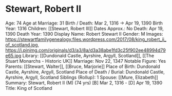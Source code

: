 # Stewart, Robert II

Age: 74
Age at Marriage: 31
Birth / Death: Mar 2, 1316 → Apr 19, 1390
Birth Year: 1316
Children: [[Stewart, Robert III]]
Dates Approx.: No
Death: Apr 19, 1390
Death Year: 1390
Display Name: Robert Stewart II
Gender: M
Images: https://stewartfamilygenealogy.files.wordpress.com/2017/08/king_robert_ii_of_scotland.jpg, https://i.pinimg.com/originals/d3/a3/8a/d3a38abe1fd3c25f902ee48994d79e65.jpg
Library: [[Dundonald Castle, Ayrshire, Argyll, Scotland]], [[The Stuart Monarchs - Historic UK]]
Marriage: Nov 22, 1347
Notable Figure: Yes
Parents: [[Stewart, Walter]], [[Bruce, Marjorie]]
Place of Birth: Dundonald Castle, Ayrshire, Argyll, Scotland
Place of Death / Burial: Dundonald Castle, Ayrshire, Argyll, Scotland
Siblings (Rollup): 1
Spouse: [[Mure, Elizabeth]]
Summary: Stewart, Robert II (M) (74 yrs)
[B] Mar 2, 1316 - [D] Apr 19, 1390
Title: King of Scotland